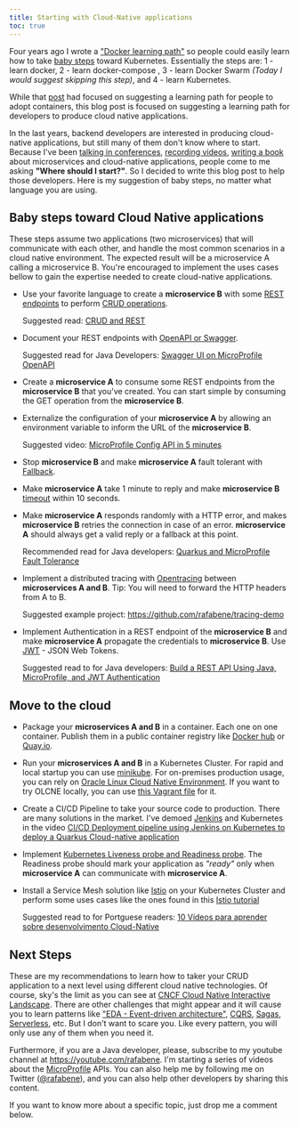 ```yaml
---
title: Starting with Cloud-Native applications
toc: true
---
```


Four years ago I wrote a ["Docker learning path"](/2015/12/15/docker-learning-path-wildfly/) so people could easily learn how to take [baby steps](https://dictionary.cambridge.org/us/dictionary/english/baby-step) toward Kubernetes. Essentially the steps are: 1 - learn docker, 2 - learn docker-compose , 3 - learn Docker Swarm *(Today I would suggest skipping this step)*, and 4 - learn Kubernetes.

While that [post]((/2015/12/15/docker-learning-path-wildfly/)) had focused on suggesting a learning path for people to adopt containers, this blog post is focused on suggesting a learning path for developers to produce cloud native applications. 

In the last years, backend developers are interested in producing cloud-native applications, but still many of them don't know where to start. Because I've been [talking in conferences](/talks/), [recording videos](https://www.youtube.com/user/rafabene), [writing a book](https://www.oreilly.com/library/view/microservices-for-java/9781492038290/) about microservices and cloud-native applications, people come to me asking **"Where should I start?"**. So I decided to write this blog post to help those developers. Here is my suggestion of baby steps, no matter what language you are using.

## Baby steps toward Cloud Native applications

These steps assume two applications (two microservices) that will communicate with each other, and handle the most common scenarios in a cloud native environment. The expected result will be a microservice A calling a microservice B. You're encouraged to implement the uses cases bellow to gain the expertise needed to create cloud-native applications.

- Use your favorite language to create a **microservice B** with some [REST endpoints](https://restfulapi.net/) to perform [CRUD operations](https://www.codecademy.com/articles/what-is-crud). 

    Suggested read: [CRUD and REST](https://www.codecademy.com/articles/what-is-crud)

- Document your REST endpoints with [OpenAPI or Swagger](https://swagger.io/docs/specification/about/). 

    Suggested read for Java Developers: [Swagger UI on MicroProfile OpenAPI](https://www.phillip-kruger.com/post/microprofile_openapi_swaggerui/)

- Create a **microservice A** to consume some REST endpoints from the **microservice B** that you've created. You can start simple by consuming the GET operation from the **microservice B**.

- Externalize the configuration of your **microservice A** by allowing an environment variable to inform the URL of the **microservice B**.

    Suggested video: [MicroProfile Config API in 5 minutes](https://www.youtube.com/watch?v=PKAaYyDxJbA)

- Stop **microservice B** and make **microservice A** fault tolerant with [Fallback](https://badia-kharroubi.gitbooks.io/microservices-architecture/patterns/communication-patterns/fallback-pattern.html). 

- Make **microservice A** take 1 minute to reply and make **microservice B** [timeout](https://stackoverflow.com/questions/49704708/what-is-a-connection-timeout-during-a-http-request) within 10 seconds.

- Make **microservice A** responds randomly with a HTTP error, and makes **microservice B** retries the connection in case of an error. **microservice A** should always get a valid reply or a fallback at this point.

    Recommended read for Java developers: [Quarkus and MicroProfile Fault Tolerance](https://quarkus.io/guides/microprofile-fault-tolerance)

- Implement a distributed tracing with [Opentracing](https://opentracing.io/) between **microservices A and B**. Tip: You will need to forward the HTTP headers from A to B.
    
    Suggested example project: <https://github.com/rafabene/tracing-demo>

- Implement Authentication in a REST endpoint of the **microservice B** and make **microservice A** propagate the credentials to **microservice B**. Use [JWT](https://jwt.io/) - JSON Web Tokens.
    
    Suggested read to for Java developers: [Build a REST API Using Java, MicroProfile, and JWT Authentication](https://developer.okta.com/blog/2019/07/10/java-microprofile-jwt-auth)

## Move to the cloud

- Package your **microservices A and B** in a container. Each one on one container. Publish them in a public container registry like [Docker hub](https://hub.docker.com/) or [Quay.io](https://quay.io/).

- Run your **microservices A and B** in a Kubernetes Cluster. For rapid and local startup you can use [minikube](https://kubernetes.io/docs/setup/learning-environment/minikube/). For on-premises production usage, you can rely on [Oracle Linux Cloud Native Environment](https://docs.oracle.com/en/operating-systems/olcne/). If you want to try OLCNE locally, you can use [this Vagrant file](https://github.com/oracle/vagrant-boxes/tree/master/OLCNE) for it.

- Create a CI/CD Pipeline to take your source code to production. There are many solutions in the market. I've demoed [Jenkins](https://jenkins.io/) and Kubernetes in the video [CI/CD Deployment pipeline using Jenkins on Kubernetes to deploy a Quarkus Cloud-native application](https://www.youtube.com/watch?v=T2lVK8iU5XU)

- Implement [Kubernetes Liveness probe and Readiness probe](https://cloud.google.com/blog/products/gcp/kubernetes-best-practices-setting-up-health-checks-with-readiness-and-liveness-probes). The Readiness probe should mark your application as *"ready"* only when **microservice A** can communicate with **microservice A**.

- Install a Service Mesh solution like [Istio](https://istio.io/) on your Kubernetes Cluster and perform some uses cases like the ones found in this [Istio tutorial](/istio-tutorial/)

    Suggested read to for Portguese readers: [10 Vídeos para aprender sobre desenvolvimento Cloud-Native](/2020/01/09/10-videos-cloud-native/)

## Next Steps

These are my recommendations to learn how to taker your CRUD application to a next level using different cloud native technologies. Of course, sky's the limit as you can see at [CNCF Cloud Native Interactive Landscape](https://landscape.cncf.io/zoom=250). There are other challenges that might appear and it will cause you to learn patterns like ["EDA - Event-driven architecture"](https://microservices.io/patterns/data/event-driven-architecture.html), [CQRS](https://microservices.io/patterns/data/cqrs.html), [Sagas](https://microservices.io/patterns/data/saga.html), [Serverless](https://fnproject.io/), etc. But I don't want to scare you. Like every pattern, you will only use any of them when you need it.

Furthermore, if you are a Java developer, please, subscribe to my youtube channel at <https://youtube.com/rafabene>. I'm starting a series of videos about the [MicroProfile](https://microprofile.io/) APIs. You can also help me by following me on Twitter ([@rafabene](https://twitter.com/rafabene)), and you can also help other developers by sharing this content.

If you want to know more about a specific topic, just drop me a comment below.